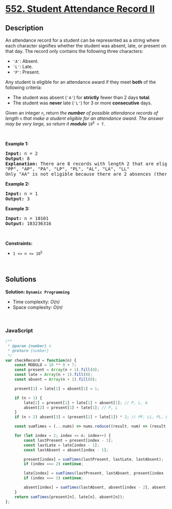 # [552. Student Attendance Record II](https://leetcode.com/problems/student-attendance-record-ii)

## Description

<div class="elfjS" data-track-load="description_content"><p>An attendance record for a student can be represented as a string where each character signifies whether the student was absent, late, or present on that day. The record only contains the following three characters:</p>

<ul>
	<li><code>'A'</code>: Absent.</li>
	<li><code>'L'</code>: Late.</li>
	<li><code>'P'</code>: Present.</li>
</ul>

<p>Any student is eligible for an attendance award if they meet <strong>both</strong> of the following criteria:</p>

<ul>
	<li>The student was absent (<code>'A'</code>) for <strong>strictly</strong> fewer than 2 days <strong>total</strong>.</li>
	<li>The student was <strong>never</strong> late (<code>'L'</code>) for 3 or more <strong>consecutive</strong> days.</li>
</ul>

<p>Given an integer <code>n</code>, return <em>the <strong>number</strong> of possible attendance records of length</em> <code>n</code><em> that make a student eligible for an attendance award. The answer may be very large, so return it <strong>modulo</strong> </em><code>10<sup>9</sup> + 7</code>.</p>

<p>&nbsp;</p>
<p><strong class="example">Example 1:</strong></p>

<pre><strong>Input:</strong> n = 2
<strong>Output:</strong> 8
<strong>Explanation:</strong> There are 8 records with length 2 that are eligible for an award:
"PP", "AP", "PA", "LP", "PL", "AL", "LA", "LL"
Only "AA" is not eligible because there are 2 absences (there need to be fewer than 2).
</pre>

<p><strong class="example">Example 2:</strong></p>

<pre><strong>Input:</strong> n = 1
<strong>Output:</strong> 3
</pre>

<p><strong class="example">Example 3:</strong></p>

<pre><strong>Input:</strong> n = 10101
<strong>Output:</strong> 183236316
</pre>

<p>&nbsp;</p>
<p><strong>Constraints:</strong></p>

<ul>
	<li><code>1 &lt;= n &lt;= 10<sup>5</sup></code></li>
</ul>
</div>

<p>&nbsp;</p>

## Solutions

**Solution: `Dynamic Programming`**
- Time complexity: <em>O(n)</em>
- Space complexity: <em>O(n)</em>

<p>&nbsp;</p>

### **JavaScript**

```js
/**
 * @param {number} n
 * @return {number}
 */
var checkRecord = function(n) {
    const MODULO = 10 ** 9 + 7;
    const present = Array(n + 1).fill(0);
    const late = Array(n + 1).fill(0);
    const absent = Array(n + 1).fill(0);

    present[1] = late[1] = absent[1] = 1;

    if (n > 1) {
        late[2] = present[1] + late[1] + absent[1]; // P, L, A
        absent[2] = present[1] + late[1]; // P, L
    }
    if (n > 2) absent[3] = (present[1] + late[1]) * 2; // PP, LL, PL, LP

    const sumTimes = (...nums) => nums.reduce((result, num) => (result + num) % MODULO);

    for (let index = 2; index <= n; index++) {
        const lastPresent = present[index - 1];
        const lastLate = late[index - 1];
        const lastAbsent = absent[index - 1];

        present[index] = sumTimes(lastPresent, lastLate, lastAbsent);
        if (index === 2) continue;

        late[index] = sumTimes(lastPresent, lastAbsent, present[index - 2], absent[index - 2]);
        if (index === 3) continue;

        absent[index] = sumTimes(lastAbsent, absent[index - 2], absent[index - 3]);
    }
    return sumTimes(present[n], late[n], absent[n]);
};
```
